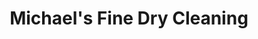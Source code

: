 ---
title: "Michael's Fine Dry Cleaning"
url: /north-bend/michaels-fine-dry-cleaning/
shop: Wäscherei
---